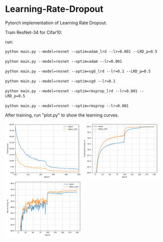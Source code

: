 # Learning-Rate-Dropout
Pytorch implementation of Learning Rate Dropout.

Train ResNet-34 for Cifar10:

run:

    python main.py --model=resnet --optim=adam_lrd --lr=0.001 --LRD_p=0.5

    python main.py --model=resnet --optim=adam --lr=0.001

    python main.py --model=resnet --optim=sgd_lrd --lr=0.1 --LRD_p=0.5

    python main.py --model=resnet --optim=sgd --lr=0.1 

    python main.py --model=resnet --optim=rmsprop_lrd --lr=0.001 --LRD_p=0.5
    
    python main.py --model=resnet --optim=rmsprop --lr=0.001
    
After training, run "plot.py" to show the learning curves.

<img src='https://github.com/HuangxingLin123/Learning-Rate-Dropout/blob/master/img/adam.png' align='left' width=250>
<img src='https://github.com/HuangxingLin123/Learning-Rate-Dropout/blob/master/img/adam_train.png' align='left' width=250>
<img src='https://github.com/HuangxingLin123/Learning-Rate-Dropout/blob/master/img/adam_test.png' align='left' width=250>
